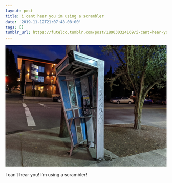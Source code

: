 ```yaml
---
layout: post
title: i cant hear you im using a scrambler
date: '2019-11-12T21:07:48-08:00'
tags: []
tumblr_url: https://futelco.tumblr.com/post/189030324169/i-cant-hear-you-im-using-a-scrambler
---
```

 ![](/images/blog/1a5fa5084ed076381693e055b696018500356d90.jpg)  

I can’t hear you! I’m using a scrambler!

